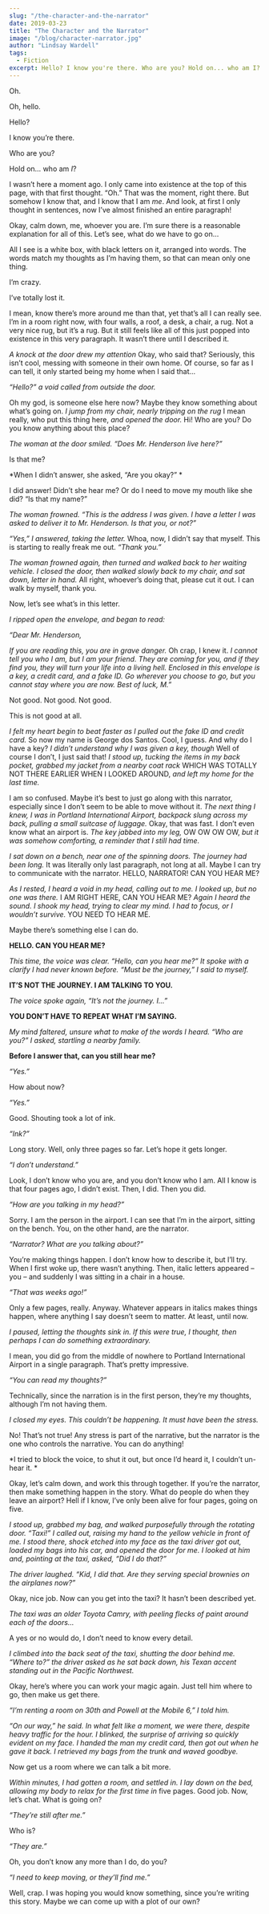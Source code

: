 ```yaml
---
slug: "/the-character-and-the-narrator"
date: 2019-03-23
title: "The Character and the Narrator"
image: "/blog/character-narrator.jpg"
author: "Lindsay Wardell"
tags:
  - Fiction
excerpt: Hello? I know you're there. Who are you? Hold on... who am I?
---
```

Oh.

Oh, hello.

Hello?

I know you’re there.

Who are you?

Hold on… who am *I*?

I wasn’t here a moment ago. I only came into existence at the top of this page, with that first thought. “Oh.” That was the moment, right there. But somehow I know that, and I know that I am *me*. And look, at first I only thought in sentences, now I’ve almost finished an entire paragraph!

Okay, calm down, me, whoever you are. I’m sure there is a reasonable explanation for all of this. Let’s see, what do we have to go on… 

All I see is a white box, with black letters on it, arranged into words. The words match my thoughts as I’m having them, so that can mean only one thing.

I’m crazy.

I’ve totally lost it.

I mean, know there’s more around me than that, yet that’s all I can really see. I’m in a room right now, with four walls, a roof, a desk, a chair, a rug. Not a very nice rug, but it’s a rug. But it still feels like all of this just popped into existence in this very paragraph. It wasn’t there until I described it.

*A knock at the door drew my attention* Okay, who said that? Seriously, this isn’t cool, messing with someone in their own home. Of course, so far as I can tell, it only started being my home when I said that…

*“Hello?” a void called from outside the door.*

Oh my god, is someone else here now? Maybe they know something about what’s going on. *I jump from my chair, nearly tripping on the rug* I mean really, who put this thing here, *and opened the door.* Hi! Who are you? Do you know anything about this place?

*The woman at the door smiled. “Does Mr. Henderson live here?”*

Is that me?

*When I didn’t answer, she asked, “Are you okay?” *

I did answer! Didn’t she hear me? Or do I need to move my mouth like she did? “Is that my name?”

*The woman frowned. “This is the address I was given. I have a letter I was asked to deliver it to Mr. Henderson. Is that you, or not?”*

*“Yes,” I answered, taking the letter.* Whoa, now, I didn’t say that myself. This is starting to really freak me out. *“Thank you.”*

*The woman frowned again, then turned and walked back to her waiting vehicle. I closed the door, then walked slowly back to my chair, and sat down, letter in hand.* All right, whoever’s doing that, please cut it out. I can walk by myself, thank you.

Now, let’s see what’s in this letter.

*I ripped open the envelope, and began to read:*

*“Dear Mr. Henderson,*

*If you are reading this, you are in grave danger.* Oh crap, I knew it. *I cannot tell you who I am, but I am your friend. They are coming for you, and if they find you, they will turn your life into a living hell. Enclosed in this envelope is a key, a credit card, and a fake ID. Go wherever you choose to go, but you cannot stay where you are now. Best of luck, M.”*

Not good. Not good. Not good.

This is not good at all.

*I felt my heart begin to beat faster as I pulled out the fake ID and credit card.* So now my name is George dos Santos. Cool, I guess. And why do I have a key? *I didn’t understand why I was given a key, though* Well of course I don’t, I just said that! *I stood up, tucking the items in my back pocket, grabbed my jacket from a nearby coat rack* WHICH WAS TOTALLY NOT THERE EARLIER WHEN I LOOKED AROUND, *and left my home for the last time.*

I am so confused. Maybe it’s best to just go along with this narrator, especially since I don’t seem to be able to move without it. *The next thing I knew, I was in Portland International Airport, backpack slung across my back, pulling a small suitcase of luggage.* Okay, that was fast. I don’t even know what an airport is. *The key jabbed into my leg,* OW OW OW OW, *but it was somehow comforting, a reminder that I still had time.*

*I sat down on a bench, near one of the spinning doors. The journey had been long.* It was literally only last paragraph, not long at all. Maybe I can try to communicate with the narrator. HELLO, NARRATOR! CAN YOU HEAR ME?

*As I rested, I heard a void in my head, calling out to me. I looked up, but no one was there.* I AM RIGHT HERE, CAN YOU HEAR ME? *Again I heard the sound. I shook my head, trying to clear my mind. I had to focus, or I wouldn’t survive.* YOU NEED TO HEAR ME.

Maybe there’s something else I can do.

**HELLO. CAN YOU HEAR ME?**

*This time, the voice was clear. “Hello, can you hear me?” It spoke with a clarify I had never known before. “Must be the journey,” I said to myself.*

**IT’S NOT THE JOURNEY. I AM TALKING TO YOU.**

*The voice spoke again, “It’s not the journey. I…”*

**YOU DON’T HAVE TO REPEAT WHAT I’M SAYING.**

*My mind faltered, unsure what to make of the words I heard. “Who are you?” I asked, startling a nearby family.*

**Before I answer that, can you still hear me?**

*“Yes.”*

How about now?

*“Yes.”*

Good. Shouting took a lot of ink.

*“Ink?”*

Long story. Well, only three pages so far. Let’s hope it gets longer.

*“I don’t understand.”*

Look, I don’t know who you are, and you don’t know who I am. All I know is that four pages ago, I didn’t exist. Then, I did. Then you did.

*“How are you talking in my head?”*

Sorry. I am the person in the airport. I can see that I’m in the airport, sitting on the bench. You, on the other hand, are the narrator.

*“Narrator? What are you talking about?”*

You’re making things happen. I don’t know how to describe it, but I’ll try. When I first woke up, there wasn’t anything. Then, italic letters appeared – you – and suddenly I was sitting in a chair in a house.

*“That was weeks ago!”*

Only a few pages, really. Anyway. Whatever appears in italics makes things happen, where anything I say doesn’t seem to matter. At least, until now.

*I paused, letting the thoughts sink in. If this were true, I thought, then perhaps I can do something extraordinary.*

I mean, you did go from the middle of nowhere to Portland International Airport in a single paragraph. That’s pretty impressive.

*“You can read my thoughts?”*

Technically, since the narration is in the first person, they’re my thoughts, although I’m not having them.

*I closed my eyes. This couldn’t be happening. It must have been the stress.*

No! That’s not true! Any stress is part of the narrative, but the narrator is the one who controls the narrative. You can do anything!

*I tried to block the voice, to shut it out, but once I’d heard it, I couldn’t un-hear it. *

Okay, let’s calm down, and work this through together. If you’re the narrator, then make something happen in the story. What do people do when they leave an airport? Hell if I know, I’ve only been alive for four pages, going on five.

*I stood up, grabbed my bag, and walked purposefully through the rotating door. “Taxi!” I called out, raising my hand to the yellow vehicle in front of me. I stood there, shock etched into my face as the taxi driver got out, loaded my bags into his car, and opened the door for me. I looked at him and, pointing at the taxi, asked, “Did I do that?”*

*The driver laughed. “Kid, I did that. Are they serving special brownies on the airplanes now?”*

Okay, nice job. Now can you get into the taxi? It hasn’t been described yet.

*The taxi was an older Toyota Camry, with peeling flecks of paint around each of the doors…*

A yes or no would do, I don’t need to know every detail.

*I climbed into the back seat of the taxi, shutting the door behind me. “Where to?” the driver asked as he sat back down, his Texan accent standing out in the Pacific Northwest.*

Okay, here’s where you can work your magic again. Just tell him where to go, then make us get there.

*“I’m renting a room on 30th and Powell at the Mobile 6,” I told him.*

*“On our way,” he said. In what felt like a moment, we were there, despite heavy traffic for the hour. I blinked, the surprise of arriving so quickly evident on my face. I handed the man my credit card, then got out when he gave it back. I retrieved my bags from the trunk and waved goodbye.*

Now get us a room where we can talk a bit more.

*Within minutes, I had gotten a room, and settled in. I lay down on the bed, allowing my body to relax for the first time in* five pages. Good job. Now, let’s chat. What is going on?

*“They’re still after me.”*

Who is?

*“They are.”*

Oh, you don’t know any more than I do, do you?

*“I need to keep moving, or they’ll find me.”*

Well, crap. I was hoping you would know something, since you’re writing this story. Maybe we can come up with a plot of our own?